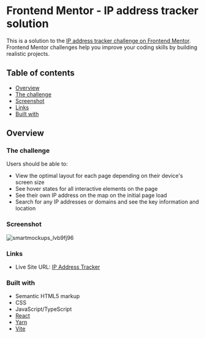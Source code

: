 # Frontend Mentor - IP address tracker solution

This is a solution to the [IP address tracker challenge on Frontend Mentor](https://www.frontendmentor.io/challenges/ip-address-tracker-I8-0yYAH0). Frontend Mentor challenges help you improve your coding skills by building realistic projects. 

## Table of contents

- [Overview](#overview)
- [The challenge](#the-challenge)
- [Screenshot](#screenshot)
- [Links](#links)
- [Built with](#built-with)

## Overview

### The challenge

Users should be able to:

- View the optimal layout for each page depending on their device's screen size
- See hover states for all interactive elements on the page
- See their own IP address on the map on the initial page load
- Search for any IP addresses or domains and see the key information and location

### Screenshot

![smartmockups_lvb9fj96](https://github.com/MartSurv/ip-address-tracker-app/assets/47948087/b09a705b-5e5c-426b-a02f-fa71c12f9141)

### Links

- Live Site URL: [IP Address Tracker](https://surv-ip-address-tracker.netlify.app/)

### Built with

- Semantic HTML5 markup
- CSS
- JavaScript/TypeScript
- [React](https://reactjs.org/)
- [Yarn](https://yarnpkg.com/)
- [Vite](https://vitejs.dev/)
